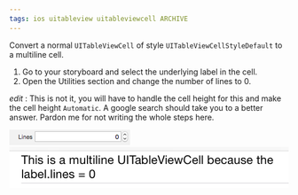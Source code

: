 ```yaml
---
tags: ios uitableview uitableviewcell ARCHIVE
---
```

Convert a normal `UITableViewCell` of style `UITableViewCellStyleDefault` to a multiline cell.

1. Go to your storyboard and select the underlying label in the cell.
2. Open the Utilities section and change the number of lines to 0.

*edit* : This is not it, you will have to handle the cell height for this and make the cell height `Automatic`. A google search should take you to a better answer. Pardon me for not writing the whole steps here.

![Reference Image](/assets/tableview-cell-number-of-lines-0.png)
![Demo Image](/assets/tableview-cell-number-of-lines-0-demo.png)
